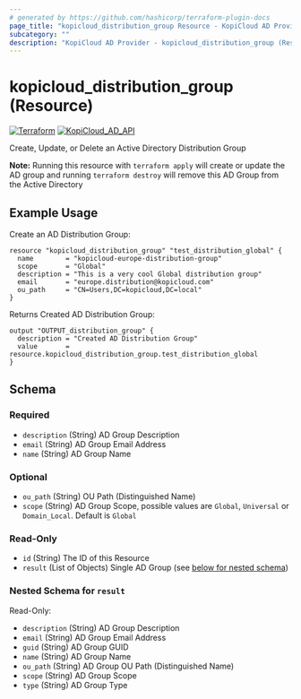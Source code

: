 ```yaml
---
# generated by https://github.com/hashicorp/terraform-plugin-docs
page_title: "kopicloud_distribution_group Resource - KopiCloud AD Provider"
subcategory: ""
description: "KopiCloud AD Provider - kopicloud_distribution_group (Resource)"
---
```


# kopicloud_distribution_group (Resource)
[![Terraform](https://img.shields.io/badge/terraform-v1.3+-blue.svg)](https://www.terraform.io/downloads.html) 
[![KopiCloud_AD_API](https://img.shields.io/badge/kopiCloud_ad-v1.0+-blueviolet.svg)](https://www.kopicloud-ad-api.com)

Create, Update, or Delete an Active Directory Distribution Group

**Note:** Running this resource with `terraform apply` will create or update the AD group and running `terraform destroy` will remove this AD Group from the Active Directory

## Example Usage

Create an AD Distribution Group:
```
resource "kopicloud_distribution_group" "test_distribution_global" {
  name        = "kopicloud-europe-distribution-group"
  scope       = "Global"
  description = "This is a very cool Global distribution group"
  email       = "europe.distribution@kopicloud.com"
  ou_path     = "CN=Users,DC=kopicloud,DC=local"
}
```

Returns Created AD Distribution Group:
```
output "OUTPUT_distribution_group" {
  description = "Created AD Distribution Group"
  value       = resource.kopicloud_distribution_group.test_distribution_global
}
```

<!-- schema generated by tfplugindocs -->
## Schema

### Required

- `description` (String) AD Group Description
- `email` (String) AD Group Email Address
- `name` (String) AD Group Name

### Optional

- `ou_path` (String) OU Path (Distinguished Name)
- `scope` (String) AD Group Scope, possible values are `Global`, `Universal` or `Domain_Local`. Default is `Global`

### Read-Only

- `id` (String) The ID of this Resource
- `result` (List of Objects) Single AD Group (see [below for nested schema](#nestedatt--result))

<a id="nestedatt--result"></a>
### Nested Schema for `result`

Read-Only:

- `description` (String) AD Group Description
- `email` (String) AD Group Email Address
- `guid` (String) AD Group GUID
- `name` (String) AD Group Name
- `ou_path` (String) AD Group OU Path (Distinguished Name)
- `scope` (String) AD Group Scope
- `type` (String) AD Group Type 
